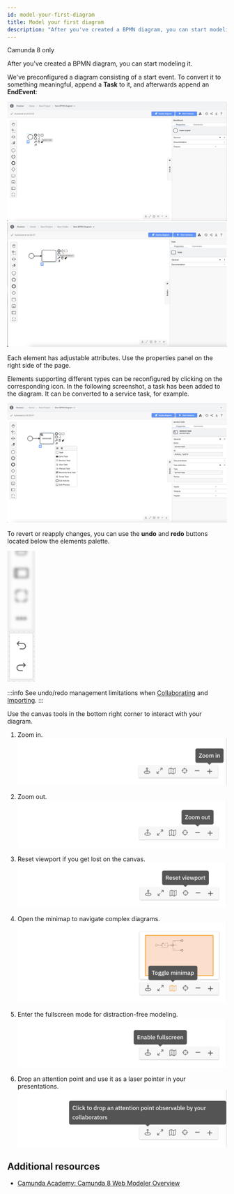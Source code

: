 ```yaml
---
id: model-your-first-diagram
title: Model your first diagram
description: "After you've created a BPMN diagram, you can start modeling it."
---
```


<span class="badge badge--cloud">Camunda 8 only</span>

After you've created a BPMN diagram, you can start modeling it.

We've preconfigured a diagram consisting of a start event. To convert it to something meaningful, append a **Task** to it, and afterwards append an **EndEvent**:

![add task](img/web-modeler-add-task.png)
![add task](img/web-modeler-add-endevent.png)

Each element has adjustable attributes. Use the properties panel on the right side of the page.

Elements supporting different types can be reconfigured by clicking on the corresponding icon. In the following screenshot, a task has been added to the diagram. It can be converted to a service task, for example.

![task configuration](img/web-modeler-new-diagram-with-configuration.png)

To revert or reapply changes, you can use the **undo** and **redo** buttons located below the elements palette.

![undo and redo buttons](img/undo-redo.png)

:::info
See undo/redo management limitations when [Collaborating](./collaboration.md#undoredo-management-limitations) and [Importing](./import-diagram.md#undoredo-management-limitations).
:::

Use the canvas tools in the bottom right corner to interact with your diagram.

1. Zoom in.
   ![zoom in](img/zoom-in.png)

2. Zoom out.
   ![zoom in](img/zoom-out.png)

3. Reset viewport if you get lost on the canvas.
   ![reset view port](img/reset-viewport.png)

4. Open the minimap to navigate complex diagrams.
   ![mini map](img/minimap.png)

5. Enter the fullscreen mode for distraction-free modeling.
   ![full screen](img/fullscreen.png)

6. Drop an attention point and use it as a laser pointer in your presentations.
   ![attention grabber](img/attention-grabber.png)

## Additional resources

- [Camunda Academy: Camunda 8 Web Modeler Overview](https://academy.camunda.com/c8-web-modeler-overview)
